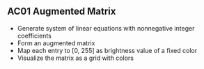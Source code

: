 ## AC01 Augmented Matrix

- Generate system of linear equations with nonnegative integer coefficients
- Form an augmented matrix
- Map each entry to [0, 255] as brightness value of a fixed color
- Visualize the matrix as a grid with colors